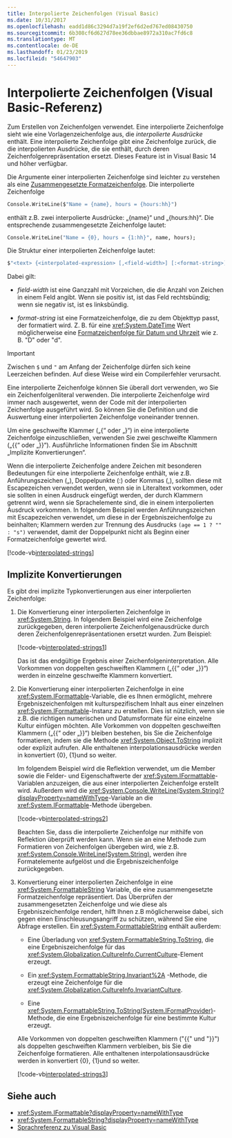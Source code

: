 ```yaml
---
title: Interpolierte Zeichenfolgen (Visual Basic)
ms.date: 10/31/2017
ms.openlocfilehash: eadd1d86c3294d7a19f2ef6d2ed767ed08430750
ms.sourcegitcommit: 6b308cf6d627d78ee36dbbae8972a310ac7fd6c8
ms.translationtype: MT
ms.contentlocale: de-DE
ms.lasthandoff: 01/23/2019
ms.locfileid: "54647903"
---
```

# <a name="interpolated-strings-visual-basic-reference"></a>Interpolierte Zeichenfolgen (Visual Basic-Referenz)

Zum Erstellen von Zeichenfolgen verwendet.  Eine interpolierte Zeichenfolge sieht wie eine Vorlagenzeichenfolge aus, die *interpolierte Ausdrücke* enthält.  Eine interpolierte Zeichenfolge gibt eine Zeichenfolge zurück, die die interpolierten Ausdrücke, die sie enthält, durch deren Zeichenfolgenrepräsentation ersetzt. Dieses Feature ist in Visual Basic 14 und höher verfügbar.

Die Argumente einer interpolierten Zeichenfolge sind leichter zu verstehen als eine [Zusammengesetzte Formatzeichenfolge](../../../../standard/base-types/composite-formatting.md#composite-format-string).  Die interpolierte Zeichenfolge  
  
```vb  
Console.WriteLine($"Name = {name}, hours = {hours:hh}")
```  
enthält z.B. zwei interpolierte Ausdrücke: „{name}“ und „{hours:hh}“. Die entsprechende zusammengesetzte Zeichenfolge lautet:

```vb
Console.WriteLine("Name = {0}, hours = {1:hh}", name, hours); 
```  

Die Struktur einer interpolierten Zeichenfolge lautet:  
  
```vb  
$"<text> {<interpolated-expression> [,<field-width>] [:<format-string>] } <text> ..."  
```  

Dabei gilt: 

- *field-width* ist eine Ganzzahl mit Vorzeichen, die die Anzahl von Zeichen in einem Feld angibt. Wenn sie positiv ist, ist das Feld rechtsbündig; wenn sie negativ ist, ist es linksbündig. 

- *format-string* ist eine Formatzeichenfolge, die zu dem Objekttyp passt, der formatiert wird. Z. B. für eine <xref:System.DateTime> Wert möglicherweise eine [Formatzeichenfolge für Datum und Uhrzeit](~/docs/standard/base-types/standard-date-and-time-format-strings.md) wie z. B. "D" oder "d".

> [!IMPORTANT]
> Zwischen `$` und `"` am Anfang der Zeichenfolge dürfen sich keine Leerzeichen befinden. Auf diese Weise wird ein Compilerfehler verursacht.

 Eine interpolierte Zeichenfolge können Sie überall dort verwenden, wo Sie ein Zeichenfolgenliteral verwenden.  Die interpolierte Zeichenfolge wird immer nach ausgewertet, wenn der Code mit der interpolierten Zeichenfolge ausgeführt wird. So können Sie die Definition und die Auswertung einer interpolierten Zeichenfolge voneinander trennen.  
  
 Um eine geschweifte Klammer („{“ oder „}“) in eine interpolierte Zeichenfolge einzuschließen, verwenden Sie zwei geschweifte Klammern („{{“ oder „}}“).  Ausführliche Informationen finden Sie im Abschnitt „Implizite Konvertierungen“.  

Wenn die interpolierte Zeichenfolge andere Zeichen mit besonderen Bedeutungen für eine interpolierte Zeichenfolge enthält, wie z.B. Anführungszeichen („), Doppelpunkte (:) oder Kommas (,), sollten diese mit Escapezeichen verwendet werden, wenn sie in Literaltext vorkommen, oder sie sollten in einen Ausdruck eingefügt werden, der durch Klammern getrennt wird, wenn sie Sprachelemente sind, die in einem interpolierten Ausdruck vorkommen. In folgendem Beispiel werden Anführungszeichen mit Escapezeichen verwendet, um diese in der Ergebniszeichenfolge zu beinhalten; Klammern werden zur Trennung des Ausdrucks `(age == 1 ? "" : "s")` verwendet, damit der Doppelpunkt nicht als Beginn einer Formatzeichenfolge gewertet wird.

[!code-vb[interpolated-strings](../../../../../samples/snippets/visualbasic/programming-guide/language-features/strings/interpolated-strings4.vb)]  

## <a name="implicit-conversions"></a>Implizite Konvertierungen  

Es gibt drei implizite Typkonvertierungen aus einer interpolierten Zeichenfolge:  

1. Die Konvertierung einer interpolierten Zeichenfolge in <xref:System.String>. In folgendem Beispiel wird eine Zeichenfolge zurückgegeben, deren interpolierte Zeichenfolgenausdrücke durch deren Zeichenfolgenrepräsentationen ersetzt wurden. Zum Beispiel:

   [!code-vb[interpolated-strings1](../../../../../samples/snippets/visualbasic/programming-guide/language-features/strings/interpolated-strings1.vb)]  

   Das ist das endgültige Ergebnis einer Zeichenfolgeninterpretation. Alle Vorkommen von doppelten geschweiften Klammern („{{“ oder „}}“) werden in einzelne geschweifte Klammern konvertiert. 

2. Die Konvertierung einer interpolierten Zeichenfolge in eine <xref:System.IFormattable>-Variable, die es Ihnen ermöglicht, mehrere Ergebniszeichenfolgen mit kulturspezifischem Inhalt aus einer einzelnen <xref:System.IFormattable>-Instanz zu erstellen. Dies ist nützlich, wenn sie z.B. die richtigen numerischen und Datumsformate für eine einzelne Kultur einfügen möchten.  Alle Vorkommen von doppelten geschweiften Klammern („{{“ oder „}}“) bleiben bestehen, bis Sie die Zeichenfolge formatieren, indem sie die Methode <xref:System.Object.ToString> implizit oder explizit aufrufen.  Alle enthaltenen interpolationsausdrücke werden in konvertiert {0}, {1}und so weiter.  

   Im folgendem Beispiel wird die Reflektion verwendet, um die Member sowie die Felder- und Eigenschaftwerte der <xref:System.IFormattable>-Variablen anzuzeigen, die aus einer interpolierten Zeichenfolge erstellt wird. Außerdem wird die <xref:System.Console.WriteLine(System.String)?displayProperty=nameWithType>-Variable an die <xref:System.IFormattable>-Methode übergeben.

   [!code-vb[interpolated-strings2](../../../../../samples/snippets/visualbasic/programming-guide/language-features/strings/interpolated-strings2.vb)]  

   Beachten Sie, dass die interpolierte Zeichenfolge nur mithilfe von Reflektion überprüft werden kann. Wenn sie an eine Methode zum Formatieren von Zeichenfolgen übergeben wird, wie z.B. <xref:System.Console.WriteLine(System.String)>, werden ihre Formatelemente aufgelöst und die Ergebniszeichenfolge zurückgegeben. 

3. Konvertierung einer interpolierten Zeichenfolge in eine <xref:System.FormattableString> Variable, die eine zusammengesetzte Formatzeichenfolge repräsentiert. Das Überprüfen der zusammengesetzten Zeichenfolge und wie diese als Ergebniszeichenfolge rendert, hilft Ihnen z.B möglicherweise dabei, sich gegen einen Einschleusungsangriff zu schützen, während Sie eine Abfrage erstellen. Ein <xref:System.FormattableString> enthält außerdem:

      - Eine Überladung von <xref:System.FormattableString.ToString>, die eine Ergebniszeichenfolge für das <xref:System.Globalization.CultureInfo.CurrentCulture>-Element erzeugt.
      
      - Ein <xref:System.FormattableString.Invariant%2A> -Methode, die erzeugt eine Zeichenfolge für die <xref:System.Globalization.CultureInfo.InvariantCulture>.
      
      - Eine <xref:System.FormattableString.ToString(System.IFormatProvider)>-Methode, die eine Ergebniszeichenfolge für eine bestimmte Kultur erzeugt. 
  
    Alle Vorkommen von doppelten geschweiften Klammern ("{{" und "}}") als doppelten geschweiften Klammern verbleiben, bis Sie die Zeichenfolge formatieren.  Alle enthaltenen interpolationsausdrücke werden in konvertiert {0}, {1}und so weiter.  

   [!code-vb[interpolated-strings3](../../../../../samples/snippets/visualbasic/programming-guide/language-features/strings/interpolated-strings3.vb)]  

## <a name="see-also"></a>Siehe auch
- <xref:System.IFormattable?displayProperty=nameWithType>
- <xref:System.FormattableString?displayProperty=nameWithType>
- [Sprachreferenz zu Visual Basic](index.md)

